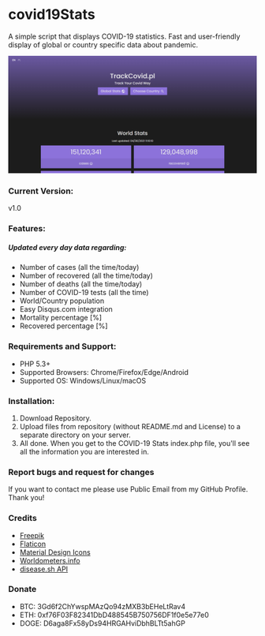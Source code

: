 # covid19Stats
A simple script that displays COVID-19 statistics. Fast and user-friendly display of global or country specific data about pandemic.

![preview](https://raw.githubusercontent.com/janpabisiak/covid19Stats/main/assets/images/preview.PNG)

### Current Version:
v1.0

### Features:
##### Updated every day data regarding:
- Number of cases (all the time/today)
- Number of recovered (all the time/today)
- Number of deaths (all the time/today)
- Number of COVID-19 tests (all the time)
- World/Country population
- Easy Disqus.com integration
- Mortality percentage [%]
- Recovered percentage [%]

### Requirements and Support:
- PHP 5.3+
- Supported Browsers: Chrome/Firefox/Edge/Android
- Supported OS: Windows/Linux/macOS

### Installation:
1. Download Repository.
2. Upload files from repository (without README.md and License) to a separate directory on your server.
3. All done. When you get to the COVID-19 Stats index.php file, you'll see all the information you are interested in.

### Report bugs and request for changes
If you want to contact me please use Public Email from my GitHub Profile. Thank you!

### Credits
- [Freepik](https://www.freepik.com)
- [Flaticon](https://www.flaticon.com/)
- [Material Design Icons](https://materialdesignicons.com)
- [Worldometers.info](https://www.worldometers.info)
- [disease.sh API](https://disease.sh)

### Donate
- BTC: 3Gd6f2ChYwspMAzQo94zMXB3bEHeLtRav4
- ETH: 0xf76F03F82341DbD488545B750756DF1f0e5e77e0
- DOGE: D6aga8Fx58yDs94HRGAHviDbhBLTt5ahGP
